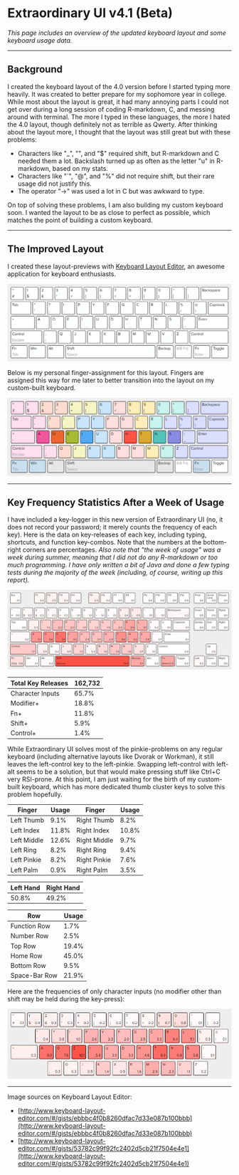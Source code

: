 # Extraordinary UI v4.1 (Beta)

*This page includes an overview of the updated keyboard layout and some keyboard usage data.*

***
## Background

I created the keyboard layout of the 4.0 version before I started typing more heavily. It was created to better prepare for my sophomore year in college. While most about the layout is great, it had many annoying parts I could not get over during a long session of coding R-markdown, C, and messing around with terminal. The more I typed in these languages, the more I hated the 4.0 layout, though definitely not as terrible as Qwerty. After thinking about the layout more, I thought that the layout was still great but with these problems:
* Characters like "_", "\", and "$" required shift, but R-markdown and C needed them a lot. Backslash turned up as often as the letter "u" in R-markdown, based on my stats.
* Characters like "`", "@", and "%" did not require shift, but their rare usage did not justify this.
* The operator "->" was used a lot in C but was awkward to type.

On top of solving these problems, I am also building my custom keyboard soon. I wanted the layout to be as close to perfect as possible, which matches the point of building a custom keyboard.

***
## The Improved Layout

I created these layout-previews with [Keyboard Layout Editor](http://www.keyboard-layout-editor.com/#/gists/ebbbc4f0b8260dfac7d33e087b100bbb), an awesome application for keyboard enthusiasts.

![v4.1 Basic Layout](https://raw.githubusercontent.com/asianboii-chen/AsianboiisUI/master/4.1/4.1_basic_layout.png)

Below is my personal finger-assignment for this layout. Fingers are assigned this way for me later to better transition into the layout on my custom-built keyboard.

![v4.1 Layout Finger Assignment](https://raw.githubusercontent.com/asianboii-chen/AsianboiisUI/master/4.1/4.1_finger_assignment.png)

***
## Key Frequency Statistics After a Week of Usage

I have included a key-logger in this new version of Extraordinary UI (no, it does not record your password; it merely counts the frequency of each key). Here is the data on key-releases of each key, including typing, shortcuts, and function key-combos. Note that the numbers at the bottom-right corners are percentages. *Also note that "the week of usage" was a week during summer, meaning that I did not do any R-markdown or too much programming. I have only written a bit of Java and done a few typing tests during the majority of the week (including, of course, writing up this report).*

![](https://raw.githubusercontent.com/asianboii-chen/AsianboiisUI/master/4.1/4.1_one_week_total_stats.png)

| Total Key Releases | 162,732 |
|--------------------|---------|
| Character Inputs   | 65.7%   |
| Modifier+          | 18.8%   |
| Fn+                | 11.8%   |
| Shift+             | 5.9%    |
| Control+           | 1.4%    |

While Extraordinary UI solves most of the pinkie-problems on any regular keyboard (including alternative layouts like Dvorak or Workman), it still leaves the left-control key to the left-pinkie. Swapping left-control with left-alt seems to be a solution, but that would make pressing stuff like Ctrl+C very RSI-prone. At this point, I am just waiting for the birth of my custom-built keyboard, which has more dedicated thumb cluster keys to solve this problem hopefully.

| Finger      | Usage   | Finger       | Usage   |
|-------------|---------|--------------|---------|
| Left Thumb  | 9.1%    | Right Thumb  | 8.2%    |
| Left Index  | 11.8%   | Right Index  | 10.8%   |
| Left Middle | 12.6%   | Right Middle | 9.7%    |
| Left Ring   | 8.2%    | Right Ring   | 9.4%    |
| Left Pinkie | 8.2%    | Right Pinkie | 7.6%    |
| Left Palm   | 0.9%    | Right Palm   | 3.5%    |

| Left Hand | Right Hand |
|-----------|------------|
| 50.8%     | 49.2%      |

| Row           | Usage |
|---------------|-------|
| Function Row  | 1.7%  |
| Number Row    | 2.5%  |
| Top Row       | 19.4% |
| Home Row      | 45.0% |
| Bottom Row    | 9.5%  |
| Space-Bar Row | 21.9% |

Here are the frequencies of only character inputs (no modifier other than shift may be held during the key-press):

![](https://raw.githubusercontent.com/asianboii-chen/AsianboiisUI/master/4.1/4.1_one_week_char_stats.png)

***
Image sources on Keyboard Layout Editor:
* [http://www.keyboard-layout-editor.com/#/gists/ebbbc4f0b8260dfac7d33e087b100bbb](http://www.keyboard-layout-editor.com/#/gists/ebbbc4f0b8260dfac7d33e087b100bbb)
* [http://www.keyboard-layout-editor.com/#/gists/53782c99f92fc2402d5cb21f7504e4e1](http://www.keyboard-layout-editor.com/#/gists/53782c99f92fc2402d5cb21f7504e4e1)
